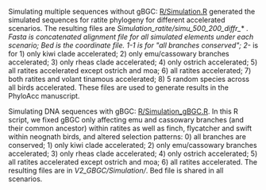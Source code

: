 Simulating multiple sequences without gBGC: [R/Simulation.R](https://github.com/xyz111131/PhyloAcc/blob/master/R/Simulation.R) generated the simulated sequences for ratite phylogeny for different accelerated scenarios. The resulting files are *Simulation_ratite/simu_500_200_diffr_** *. Fasta is concatenated alignment file for all simulated elements under each scenario; Bed is the coordinate file.
1-1 is for "all branches conserved"; 2-* is for 1) only kiwi clade accelerated; 2) only emu/cassowary branches accelerated; 3) only rheas clade accelerated; 4) only ostrich accelerated; 5) all ratites accelerated except ostrich and moa; 6) all ratites accelerated; 7) both ratites and volant tinamous accelerated; 8) 5 random species across all birds accelerated. These files are used to generate results in the PhyloAcc manuscript.

Simulating DNA sequences with gBGC: [R/Simulation_gBGC.R](https://github.com/xyz111131/PhyloAcc/blob/master/R/Simulation_gBGC.R). In this R script, we fixed gBGC only affecting emu and cassowary branches (and their common ancestor) within ratites as well as finch, flycatcher and swift within neognath birds, and altered selection patterns: 0) all branches are conserved; 1) only kiwi clade accelerated; 2) only emu/cassowary branches accelerated; 3) only rheas clade accelerated; 4) only ostrich accelerated; 5) all ratites accelerated except ostrich and moa; 6) all ratites accelerated. The resulting files are in *V2_GBGC/Simulation/*. Bed file is shared in all scenarios.
